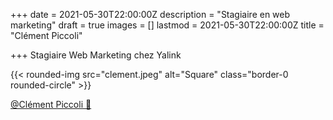 +++
date = 2021-05-30T22:00:00Z
description = "Stagiaire en web marketing"
draft = true
images = []
lastmod = 2021-05-30T22:00:00Z
title = "Clément Piccoli"

+++
Stagiaire Web Marketing chez Yalink

{{< rounded-img src="clement.jpeg" alt="Square" class="border-0 rounded-circle" >}}

[@Clément Piccoli 🔗](https://www.linkedin.com/in/timothy-hurel-3b2689195/ "Clément Piccoli")